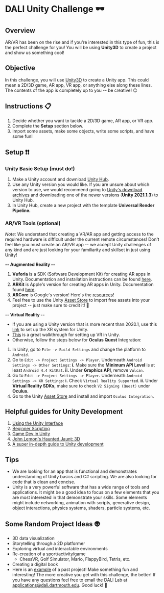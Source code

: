 # DALI Unity Challenge 🕶

## Overview

AR/VR has been on the rise and if you're interested in this type of fun, this is the perfect challenge for you! You will be using __Unity3D__ to create a project and show us something cool!

## Objective 

In this challenge, you will use [Unity3D](https://unity.com/) to create a Unity app. This could mean a 2D/3D game, AR app, VR app, or anything else along these lines. The contents of the app is completely up to you -- be creative! 😉

## Instructions 📋

1. Decide whether you want to tackle a 2D/3D game, AR app, or VR app.
2. Complete the __Setup__ section below.
3. Import some assets, make some objects, write some scripts, and have some fun!

## Setup ❗❗

### Unity Basic Setup (must do!)

1. Make a Unity account and download [Unity Hub](https://unity3d.com/get-unity/download).
2. Use any Unity version you would like. If you are unsure about which version to use, we would recommend going to [Unity's download archives](https://unity3d.com/get-unity/download/archive) and downloading one of the newer versions (__Unity 2021.1.3__) to Unity Hub.
3. In Unity Hub, create a new project with the template __Universal Render Pipeline__.

### AR/VR Tools (optional)
*Note:* We understand that creating a VR/AR app and getting access to the required hardware is difficult under the current remote circumstances! Don't feel like you must create an AR/VR app -- we accept Unity challenges of any kind and are just looking for your familiarity and skillset in just using Unity!

__-- Augmented Reality --__

1. __Vuforia__ is a SDK (Software Development Kit) for creating AR apps in Unity. Documentation and installation instructions can be found [here](https://library.vuforia.com/articles/Training/getting-started-with-vuforia-in-unity.html).
2. __ARKit__ is Apple's version for creating AR apps in Unity. Documentation found [here](https://docs.unity3d.com/Packages/com.unity.xr.arkit@4.1/manual/).
3. __ARCore__ is Google's version! Here's the [resources](https://developers.google.com/ar/develop/unity/quickstart-android)!
4. Feel free to use the Unity [Asset Store](https://assetstore.unity.com/) to import free assets into your project -- just make sure to credit it! 🙉

__-- Virtual Reality --__

* If you are using a Unity version that is more recent than 2020.1, use this [link](https://docs.unity3d.com/Manual/configuring-project-for-xr.html) to set up the XR system for Unity.
* [This](https://www.youtube.com/watch?v=gGYtahQjmWQ&ab_channel=Valem) is a great walkthrough for setting up VR in Unity.
* Otherwise, follow the steps below for __Oculus Quest__ Integration:

1. In Unity, go to `File -> Build Settings` and change the platform to `Android`.
2. Go to `Edit -> Project Settings -> Player`. Underneath `Android Settings -> Other Settings`:
    __i.__ Make sure the __Minimum API Level__ is at least `Android 4.4 KitKat`.
    __ii.__ Under __Graphics API__, remove `Vulcan`. 
3. Go to `Edit -> Project Settings -> Player`. Underneath `Android Settings -> XR Settings`: 
    __i.__ Check `Virtual Reality Supported`.
    __ii.__ Under __Virtual Reality SDKs__, make sure to check `V2 Signing (Quest)` under __Oculus__.
4. Go to the Unity [Asset Store](https://assetstore.unity.com/) and install and import `Oculus Integration`.

## Helpful guides for Unity Development

1. [Using the Unity Interface](https://learn.unity.com/tutorial/using-the-unity-interface?uv=2018.1&courseId=5c8bcd60edbc2a0020e41e6d#)
2. [Beginner Scripting](https://learn.unity.com/project/beginner-gameplay-scripting)
3. [Game Dev in Unity](https://www.freecodecamp.org/news/the-ultimate-beginners-guide-to-game-development-in-unity-f9bfe972c2b5/)
4. [John Lemon's Haunted Jaunt: 3D](https://learn.unity.com/project/john-lemon-s-haunted-jaunt-3d-beginner)
5. [A super in-depth guide to Unity development](https://www.youtube.com/watch?v=gB1F9G0JXOo)

## Tips

* We are looking for an app that is functional and demonstrates understanding of Unity basics and C# scripting. We are also looking for code that is clean and concise.
* Unity is a very powerful software that has a wide range of tools and applications. It might be a good idea to focus on a few elements that you are most interested in that demonstrate your skills. Some elements might include networking, animation with scripts, generative design, object interactions, physics systems, shaders, particle systems, etc.


## Some Random Project Ideas 👽

* 3D data visualization
* Storytelling through a 2D platformer
* Exploring virtual and interactable environments
* Re-creation of a sport/activity/game
  * ChessVR, Golf Simulator, Mario, FlappyBird, Tetris, etc.
* Creating a digital book
* Here is an [example](https://github.com/songjon93/Dashboard_DALI) of a past project!
Make something fun and interesting! The more creative you get with this challenge, the better! If you have any questions feel free to email the DALI Lab at [applications@dali.dartmouth.edu](mailto:applications@dali.dartmouth.edu). Good luck! 🚀

